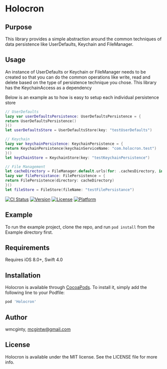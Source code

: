 # Holocron

## Purpose
This library provides a simple abstraction around the common techniques of data persistence like UserDefaults, Keychain and FileManager.

## Usage
An instance of UserDefaults or Keychain or FileManager needs to be created so that you can do the common operations like write, read and delete based on the type of persistence technique you chose. This library has the KeychainAccess as a dependency

Below is an example as to how is easy to setup each individual persistence store

``` swift
// UserDefaults
lazy var userDefaultsPersistence: UserDefaultsPersistence = {
return UserDefaultsPersistence()
}()
let userDefaultsStore = UserDefaultsStore(key: "testUserDefaults")

```

``` swift
// Keychain
lazy var keychainPersistence: KeychainPersistence = {
return KeychainPersistence(keychainServiceName: "com.holocron.test")
}()
let keyChainStore = KeychainStore(key: "testKeychainPersistence")
```

``` swift
// File Management
let cacheDirectory = FileManager.default.urls(for: .cachesDirectory, in: .userDomainMask).first!
lazy var filePersistance: FilePersistence = {
return FilePersistence(directory: cacheDirectory)
}()
let fileStore = FileStore(fileName: "testFilePersistance")

```

[![CI Status](http://img.shields.io/travis/wmcginty/Holocron.svg?style=flat)](https://travis-ci.org/wmcginty/Holocron)
[![Version](https://img.shields.io/cocoapods/v/Holocron.svg?style=flat)](http://cocoapods.org/pods/Holocron)
[![License](https://img.shields.io/cocoapods/l/Holocron.svg?style=flat)](http://cocoapods.org/pods/Holocron)
[![Platform](https://img.shields.io/cocoapods/p/Holocron.svg?style=flat)](http://cocoapods.org/pods/Holocron)

## Example

To run the example project, clone the repo, and run `pod install` from the Example directory first.

## Requirements
 Requires iOS 8.0+, Swift 4.0

## Installation

Holocron is available through [CocoaPods](http://cocoapods.org). To install
it, simply add the following line to your Podfile:

```ruby
pod 'Holocron'
```

## Author

wmcginty, mcgintw@gmail.com

## License

Holocron is available under the MIT license. See the LICENSE file for more info.
